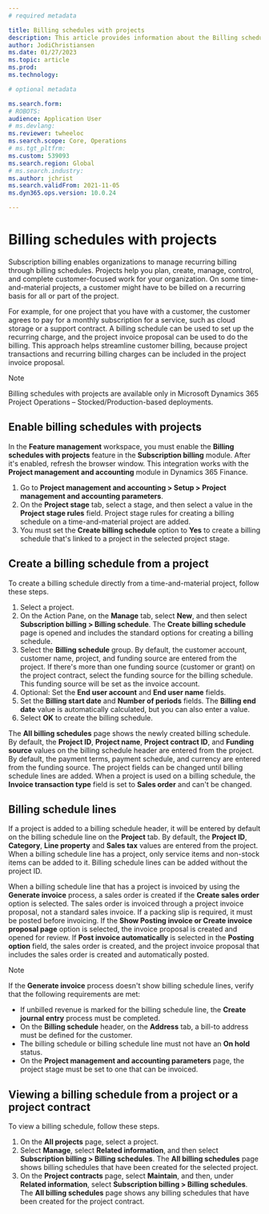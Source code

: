 ```yaml
---
# required metadata

title: Billing schedules with projects
description: This article provides information about the Billing schedules with projects feature, which lets you set up a billing schedule that has a project ID and invoice it through a project invoice proposal.
author: JodiChristiansen
ms.date: 01/27/2023
ms.topic: article
ms.prod: 
ms.technology: 

# optional metadata

ms.search.form:  
# ROBOTS: 
audience: Application User
# ms.devlang: 
ms.reviewer: twheeloc
ms.search.scope: Core, Operations
# ms.tgt_pltfrm: 
ms.custom: 539093
ms.search.region: Global
# ms.search.industry: 
ms.author: jchrist
ms.search.validFrom: 2021-11-05
ms.dyn365.ops.version: 10.0.24

---
```


# Billing schedules with projects

Subscription billing enables organizations to manage recurring billing through billing schedules. Projects help you plan, create, manage, control, and complete customer-focused work for your organization. On some time-and-material projects, a customer might have to be billed on a recurring basis for all or part of the project.

For example, for one project that you have with a customer, the customer agrees to pay for a monthly subscription for a service, such as cloud storage or a support contract. A billing schedule can be used to set up the recurring charge, and the project invoice proposal can be used to do the billing. This approach helps streamline customer billing, because project transactions and recurring billing charges can be included in the project invoice proposal.

> [!NOTE]
> Billing schedules with projects are available only in Microsoft Dynamics 365 Project Operations – Stocked/Production-based deployments.

## Enable billing schedules with projects

In the **Feature management** workspace, you must enable the **Billing schedules with projects** feature in the **Subscription billing** module. After it's enabled, refresh the browser window. This integration works with the **Project management and accounting** module in Dynamics 365 Finance.

1. Go to **Project management and accounting \> Setup \> Project management and accounting parameters**.
2. On the **Project stage** tab, select a stage, and then select a value in the **Project stage rules** field. Project stage rules for creating a billing schedule on a time-and-material project are added.
3. You must set the **Create billing schedule** option to **Yes** to create a billing schedule that's linked to a project in the selected project stage.

## Create a billing schedule from a project

To create a billing schedule directly from a time-and-material project, follow these steps.

1. Select a project.
2. On the Action Pane, on the **Manage** tab, select **New**, and then select **Subscription billing \> Billing schedule**. The **Create billing schedule** page is opened and includes the standard options for creating a billing schedule.
3. Select the **Billing schedule** group. By default, the customer account, customer name, project, and funding source are entered from the project. If there's more than one funding source (customer or grant) on the project contract, select the funding source for the billing schedule. This funding source will be set as the invoice account.
4. Optional: Set the **End user account** and **End user name** fields.
5. Set the **Billing start date** and **Number of periods** fields. The **Billing end date** value is automatically calculated, but you can also enter a value.
6. Select **OK** to create the billing schedule.

The **All billing schedules** page shows the newly created billing schedule. By default, the **Project ID**, **Project name**, **Project contract ID**, and **Funding source** values on the billing schedule header are entered from the project. By default, the payment terms, payment schedule, and currency are entered from the funding source. The project fields can be changed until billing schedule lines are added. When a project is used on a billing schedule, the **Invoice transaction type** field is set to **Sales order** and can't be changed.

## Billing schedule lines

If a project is added to a billing schedule header, it will be entered by default on the billing schedule line on the **Project** tab. By default, the **Project ID**, **Category**, **Line property** and **Sales tax** values are entered from the project. When a billing schedule line has a project, only service items and non-stock items can be added to it. Billing schedule lines can be added without the project ID.

When a billing schedule line that has a project is invoiced by using the **Generate invoice** process, a sales order is created if the **Create sales order** option is selected. The sales order is invoiced through a project invoice proposal, not a standard sales invoice. If a packing slip is required, it must be posted before invoicing. If the **Show Posting invoice or Create invoice proposal page** option is selected, the invoice proposal is created and opened for review. If **Post invoice automatically** is selected in the **Posting option** field, the sales order is created, and the project invoice proposal that includes the sales order is created and automatically posted.

> [!NOTE]
> If the **Generate invoice** process doesn't show billing schedule lines, verify that the following requirements are met:
>
> - If unbilled revenue is marked for the billing schedule line, the **Create journal entry** process must be completed.
> - On the **Billing schedule** header, on the **Address** tab, a bill-to address must be defined for the customer.
> - The billing schedule or billing schedule line must not have an **On hold** status.
> - On the **Project management and accounting parameters** page, the project stage must be set to one that can be invoiced.

## Viewing a billing schedule from a project or a project contract

To view a billing schedule, follow these steps.

1. On the **All projects** page, select a project.
2. Select **Manage**, select **Related information**, and then select **Subscription billing \> Billing schedules**. The **All billing schedules** page shows billing schedules that have been created for the selected project.
3. On the **Project contracts** page, select **Maintain**, and then, under **Related information**, select **Subscription billing \> Billing schedules**. The **All billing schedules** page shows any billing schedules that have been created for the project contract.
